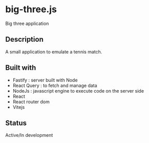 # big-three.js
Big three application

## Description

A small application to emulate a tennis match.

## Built with
- Fastify : server built with Node
- React Query : to fetch and manage data
- NodeJs : javascript engine to execute code on the server side
- React
- React router dom
- Vitejs

## Status
Active/In development

  
